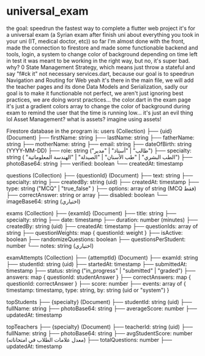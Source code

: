 # universal_exam
the goal: speedrun the fastest way to complete a flutter web project
it's for a universal exam 
(a Syrian exam after finish uni about everything you took in your uni (IT, medical doctor, etc))
so far I'm almost done with the front, made the connection to firestore
and made some functionable backend and tools,
login, a system to change color of background depending on time left in test
it was meant to be working in the right way, but no, it's super bad.
why? 0 State Management Strategy, which means just throw a stateful and say "f#ck it" not necessary services.dart, because our goal is to speedrun
Navigation and Routing for Web yeah it's there in the main file, we will add the teacher pages and its done
Data Models and Serialization, sadly our goal is to make it functionable not perfect, we aren't just ignoring best practices, we are doing worst practices... the color.dart in the exam page it's just a gradient colors array to change the color of background during exam to remind the user that the time is running low... it's just an evil thing lol
Asset Management? what is assets? imagine using assets!

Firestore database in the program is:
users (Collection)
├── {uid} (Document)
    ├── firstName: string
    ├── lastName: string
    ├── fatherName: string
    ├── motherName: string
    ├── email: string
    ├── dateOfBirth: string (YYYY-MM-DD)
    ├── role: string ("طالب" | "أستاذ" | "مدير")
    ├── specialty: string ( "الطب البشري" | "طب الأسنان" | "الصيدلة" | "الهندسة المعلوماتية")
    ├── photoBase64: string
    ├── verified: boolean
    └── createdAt: timestamp

questions (Collection)
├── {questionId} (Document)
    ├── text: string
    ├── specialty: string
    ├── createdBy: string (uid)
    ├── createdAt: timestamp
    ├── type: string ("MCQ" | "true_false" )
    ├── options: array of string (MCQ فقط)
    ├── correctAnswer: string or array
    ├── disabled: boolean
    └── imageBase64: string (اختياري)

exams (Collection)
├── {examId} (Document)
    ├── title: string
    ├── specialty: string
    ├── date: timestamp
    ├── duration: number (minutes)
    ├── createdBy: string (uid)
    ├── createdAt: timestamp
    ├── questionIds: array of string
    ├── questionWeights: map { questionId: weight }
    ├── isActive: boolean
    ├── randomizeQuestions: boolean
    ├── questionsPerStudent: number
    └── notes: string (اختياري)

examAttempts (Collection)
├── {attemptId} (Document)
    ├── examId: string
    ├── studentId: string (uid)
    ├── startedAt: timestamp
    ├── submittedAt: timestamp
    ├── status: string ("in_progress" | "submitted" | "graded")
    ├── answers: map { questionId: studentAnswer }
    ├── correctAnswers: map { questionId: correctAnswer } 
    ├── score: number
    ├── events: array of {
        timestamp: timestamp,
        type: string,
        by: string (uid or "system")
    }

topStudents
├── {specialty} (Document)
    ├── studentId: string (uid)
    ├── fullName: string
    ├── photoBase64: string
    ├── averageScore: number
    ├── updatedAt: timestamp

topTeachers
├── {specialty} (Document)
    ├── teacherId: string (uid)
    ├── fullName: string
    ├── photoBase64: string
    ├── avgStudentScore: number (معدل علامات الطلاب في امتحاناته)
    ├── totalQuestions: number
    ├── updatedAt: timestamp
